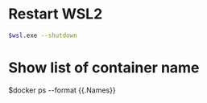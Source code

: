 
# Restart WSL2
```bash
$wsl.exe --shutdown
```
# Show list of container name 
$docker ps --format {{.Names}}
